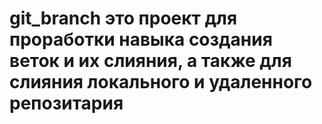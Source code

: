 # git_branch это проект для проработки навыка создания веток и их слияния, а также для слияния локального и удаленного репозитария

